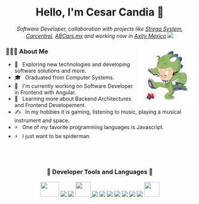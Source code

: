 <h1 align="center">Hello, I'm Cesar Candia 👋 </h1>
<p align="center"><em>Software Developer, collaboration with projects like <a href="https://stregasystem.com" target="_blank">Strega System</a>, <a href="https://carcentral.mx" target="_blank">Carcentral</a>, <a href="https://abcars.mx" target="_blank">ABCars.mx</a> and working now in <a href="https://axity.com" target="_blank">Axity México</a>
  <img src="https://media.giphy.com/media/WUlplcMpOCEmTGBtBW/giphy.gif" width="30"> 
</em></p>

<div>
  <img width="30%" align="right" src="https://github.com/iOznny/ioznny/blob/main/dinotocat.png" alt="Dino Cat">

  <div align="left"> 
  <h3> 👨🏻‍💻 About Me </h3>

  - 🤔 &nbsp; Exploring new technologies and developing software solutions and more.
  - 🎓 &nbsp; Graduated from Computer Systems.
  - 💼 &nbsp; I'm currently working on Software Developer in Frontend with Angular.
  - 🌱 &nbsp; Learning more about Backend Architectures and Frontend Developement.
  - ✍️ &nbsp; In my hobbies it is gaming, listening to music, playing a musical instrument and space. 
  - ⚡ &nbsp; One of my favorite programming languages is Javascript.
  - ⚡ &nbsp; I just want to be spiderman.
  </div> 
</div>

<br>
<br>

<div align="center">
  <h3 align="center">🚀 Developer Tools and Languages 🚀</h3>  
  <a src="https://angular.io/"><img src="https://angular.io/assets/images/logos/angular/angular.svg" width="50px" height="40" /></a>
  <a src="https://vuejs.org/"><img src="https://img.icons8.com/color/48/000000/vue-js.png" /></a>
  <a src="https://reactjs.org/"><img src="https://img.icons8.com/color/48/000000/react-native.png" /></a>
  <a href="https://ionicframework.com"><img src="https://ionicframework.com/img/meta/logo.png" width="40" height="40" />
  <a src="https://laravel.com/"><img src="https://img.icons8.com/fluency/48/000000/laravel.png" /></a>  
  <a src="https://nodejs.org/"><img src="https://img.icons8.com/color/48/000000/nodejs.png" /></a>  
  <a src="https://www.mongodb.com/"><img src="https://img.icons8.com/color/48/000000/mongodb.png" /></a>
  <a src="https://www.npmjs.com/"><img src="https://img.icons8.com/color/48/000000/npm.png" /></a>
  <a src="https://www.javascript.com/"><img src="https://img.icons8.com/color/48/000000/javascript.png" /></a>
  <a src="https://www.w3schools.com/css/"><img src="https://img.icons8.com/color/48/000000/css3.png" /></a>
  <a src="https://www.w3schools.com/html/"><img src="https://img.icons8.com/color/48/000000/html-5.png" /></a>
  <a src="https://www.w3schools.com/html/"><img src="https://www.svgrepo.com/show/331300/aws.svg" width="40" height="40" /></a>    
</div>
